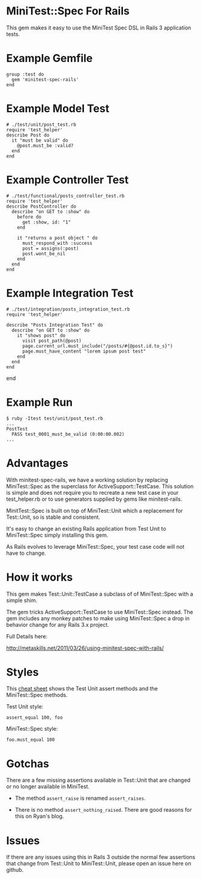 # MiniTest::Spec For Rails


This gem makes it easy to use the MiniTest Spec DSL in Rails 3 application tests.


# Example Gemfile

    group :test do
      gem 'minitest-spec-rails'
    end

# Example Model Test

    # ./test/unit/post_test.rb
    require 'test_helper'
    describe Post do
      it "must be valid" do
        @post.must_be :valid?
      end
    end

# Example Controller Test

    # ./test/functional/posts_controller_test.rb
    require 'test_helper'
    describe PostController do
      describe "on GET to :show" do
        before do
          get :show, id: "1"
        end

        it "returns a post object " do
          must_respond_with :success
          post = assigns(:post)
          post.wont_be_nil
        end
      end
    end

# Example Integration Test

    # ./test/integration/posts_integration_test.rb
    require 'test_helper'

    describe "Posts Integration Test" do
      describe "on GET to :show" do
        it "shows post" do
          visit post_path(@post)
          page.current_url.must_include("/posts/#{@post.id.to_s}")
          page.must_have_content "lorem ipsum post test"
        end
      end
    end
  end

# Example Run

    $ ruby -Itest test/unit/post_test.rb
    ...
    PostTest
      PASS test_0001_must_be_valid (0:00:00.002)
    ...


# Advantages

With minitest-spec-rails, we have a working solution by replacing MiniTest::Spec as the superclass for ActiveSupport::TestCase. This solution is simple and does not require you to recreate a new test case in your test_helper.rb or to use generators supplied by gems like minitest-rails.

MinitTest::Spec is built on top of MiniTest::Unit which a replacement for Test::Unit, so is stable and consistent.

It's easy to change an existing Rails application from Test Unit to  MiniTest::Spec simply installing this gem.

As Rails evolves to leverage MiniTest::Spec, your test case code will not have to change.


# How it works


This gem makes Test::Unit::TestCase a subclass of of MiniTest::Spec with a simple shim.

The gem tricks ActiveSupport::TestCase to use MiniTest::Spec instead. The gem includes any monkey patches to make using MiniTest::Spec a drop in behavior change for any Rails 3.x project.

Full Details here:

http://metaskills.net/2011/03/26/using-minitest-spec-with-rails/


# Styles


This <a href="http://cheat.errtheblog.com/s/minitest/1">cheat sheet</a> shows the Test Unit assert methods and the MiniTest::Spec methods.

Test Unit style:

    assert_equal 100, foo

MiniTest::Spec style:

    foo.must_equal 100


# Gotchas

There are a few missing assertions available in Test::Unit that are changed or no longer available in MiniTest.

  * The method <code>assert_raise</code> is renamed <code>assert_raises</code>.

  * There is no method <code>assert_nothing_raised</code>. There are good reasons for this on Ryan's blog.


# Issues

If there are any issues using this in Rails 3 outside the normal few assertions that change from Test::Unit to MiniTest::Unit, please open an issue here on github.



